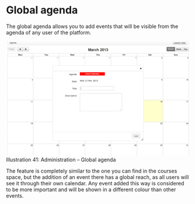 # Global agenda

The global agenda allows you to add events that will be visible from the agenda of any user of the platform.

![](../../.gitbook/assets/images30%20%286%29.png)Illustration 41: Administration – Global agenda

The feature is completely similar to the one you can find in the courses space, but the addition of an event there has a global reach, as all users will see it through their own calendar. Any event added this way is considered to be more important and will be shown in a different colour than other events.

